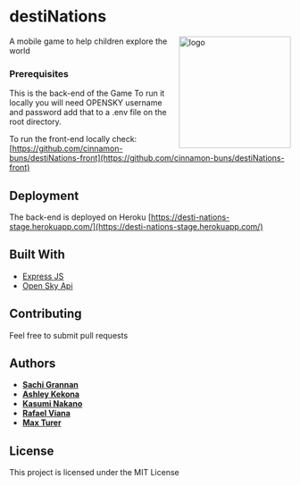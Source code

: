 # destiNations

<img src="https://github.com/cinnamon-buns/destiNations-front/blob/master/destinationslogo.png" alt="logo" width="200" align="right"/>

A mobile game to help children explore the world

### Prerequisites

This is the back-end of the Game
To run it locally you will need OPENSKY username and password
add that to a .env file on the root directory.

To run the front-end locally check:
[https://github.com/cinnamon-buns/destiNations-front](https://github.com/cinnamon-buns/destiNations-front)


## Deployment

The back-end is deployed on Heroku
[https://desti-nations-stage.herokuapp.com/](https://desti-nations-stage.herokuapp.com/)

## Built With

* [Express JS](https://expressjs.com/)
* [Open Sky Api](https://opensky-network.org/)

## Contributing

Feel free to submit pull requests

## Authors
* **[Sachi Grannan](https://github.com/sachix1001)** 
* **[Ashley Kekona](https://github.com/akekona8)** 
* **[Kasumi Nakano]( https://github.com/Kasumy1215)** 
* **[Rafael Viana]( https://github.com/vianarafael)** 
* **[Max Turer](https://github.com/caxwel)** 
 
## License

This project is licensed under the MIT License 


